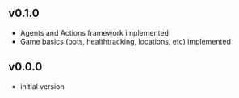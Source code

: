## v0.1.0

* Agents and Actions framework implemented
* Game basics (bots, healthtracking, locations, etc) implemented

## v0.0.0

* initial version


